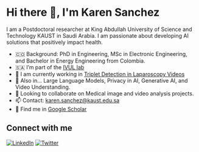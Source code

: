 # Hi there 👋, I'm Karen Sanchez

I am a Postdoctoral researcher at King Abdullah University of Science and Technology KAUST in Saudi Arabia. I am passionate about developing AI solutions that positively impact health.

- 🇨🇴 Background: PhD in Engineering, MSc in Electronic Engineering, and Bachelor in Energy Engineering from Colombia.
- 🇸🇦 I’m part of the [IVUL lab](https://cemse.kaust.edu.sa/ivul)
- 🔭 I am currently working in [Triplet Detection in Laparoscopy Videos](https://github.com/ksanchez84/triplets)
- 🌱 Also in... Large Language Models, Privacy in AI, Generative AI, and Video Understanding.
- 🤝 Looking to collaborate on Medical image and video analysis projects.
- 📫 Contact: [karen.sanchez@kaust.edu.sa](karen.sanchez@kaust.edu.sa)
- 📝 Find me in [Google Scholar](https://scholar.google.com/citations?user=k7sOz3kAAAAJ&hl=en&oi=ao)

## Connect with me
[![LinkedIn](https://img.shields.io/badge/LinkedIn-Perfil-blue)](https://www.linkedin.com/in/karenyanethsanchez/)
[![Twitter](https://img.shields.io/badge/Twitter-Perfil-blue)](https://x.com/karensanchez119)
